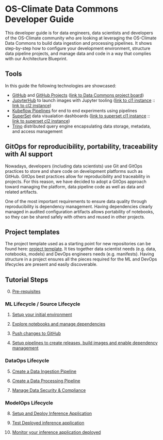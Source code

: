 # OS-Climate Data Commons Developer Guide

This developer guide is for data engineers, data scientists and developers of the OS-Climate community who are looking at leveraging the OS-Climate Data Commons to build data ingestion and processing pipelines. It shows step-by-step how to configure your development environment, structure data pipeline projects, and manage data and code in a way that complies with our Architecture Blueprint.

## Tools

In this guide the following technologies are showcased:

- [GitHub][2] and [GitHub Projects][3] ([link to Data Commons project board](https://github.com/orgs/os-climate/projects/7))
- [JupyterHub][4] to launch images with Jupyter tooling ([link to cl1 instance](https://jupyterhub-odh-jupyterhub.apps.odh-cl1.apps.os-climate.org/) :: [link to cl2 instance](https://jupyterhub-odh-jupyterhub.apps.odh-cl2.apps.os-climate.org/))
- [Kubeflow Pipelines][5] for end to end experiments using pipelines
- [SuperSet][6] data visualation dashboards ([link to superset cl1 instance](https://superset-secure-odh-superset.apps.odh-cl1.apps.os-climate.org/) :: [link to superset cl2 instance](https://superset-secure-odh-superset.apps.odh-cl2.apps.os-climate.org/))
- [Trino][7] distributed query engine encapsulating data storage, metadata, and access management

## GitOps for reproducibility, portability, traceability with AI support

Nowadays, developers (including data scientists) use Git and GitOps practices to store and share code on development platforms such as GitHub. GitOps best practices allow for reproducibility and traceability in projects. For this reason, we have decided to adopt a GitOps approach toward managing the platform, data pipeline code as well as data and related artifacts.

One of the most important requirements to ensure data quality through reproducibility is dependency management. Having dependencies clearly managed in audited configuration artifacts allows portability of notebooks, so they can be shared safely with others and reused in other projects.

## Project templates

The project template used as a starting point for new repositories can be found here: [project template][1]. It ties together data scientist needs (e.g. data, notebooks, models) and DevOps engineers needs (e.g. manifests). Having structure in a project ensures all the pieces required for the ML and DevOps lifecycles are present and easily discoverable.

## Tutorial Steps

0. [Pre-requisites](./docs/pre-requisite.md)

### ML Lifecycle / Source Lifecycle

1. [Setup your initial environment](./docs/setup-initial-environment.md)

2. [Explore notebooks and manage dependencies](./docs/explore-notebooks-and-manage-dependencies.md)

3. [Push changes to GitHub](./docs/push-changes.md)

4. [Setup pipelines to create releases, build images and enable dependency management](./docs/setup-gitops-pipeline.md)

### DataOps Lifecycle

5. [Create a Data Ingestion Pipeline](./docs/create-ingestion-pipeline.md)

6. [Create a Data Processing Pipeline](./docs/create-processing-pipeline.md)
   
7. [Manage Data Security & Compliance](.docs/manage-security-compliance.md)

### ModelOps Lifecycle

8. [Setup and Deploy Inference Application](./docs/deploy-model.md)

9. [Test Deployed inference application](./docs/test-model.md)

10. [Monitor your inference application deployed](./docs/monitor-model.md)

[1]: https://github.com/aicoe-aiops/project-template
[2]: https://github.com/
[3]: https://docs.github.com/en/issues/trying-out-the-new-projects-experience/about-projects
[4]: https://jupyter.org/hub
[5]: https://www.kubeflow.org/docs/pipelines/overview/pipelines-overview/
[6]: https://superset.apache.org/
[7]: https://trino.io/docs/current/overview/concepts.html
